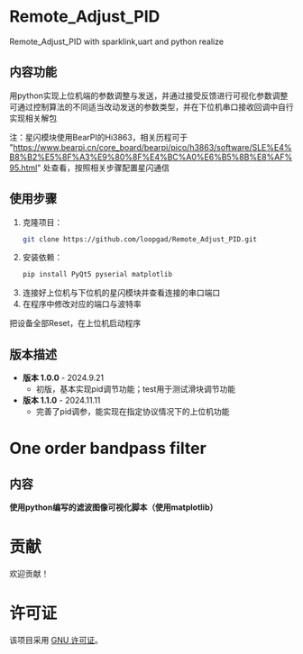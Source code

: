 # Remote_Adjust_PID
Remote_Adjust_PID with sparklink,uart and python realize

## 内容功能
用python实现上位机端的参数调整与发送，并通过接受反馈进行可视化参数调整
可通过控制算法的不同适当改动发送的参数类型，并在下位机串口接收回调中自行实现相关解包


注：星闪模块使用BearPI的Hi3863，相关历程可于
"https://www.bearpi.cn/core_board/bearpi/pico/h3863/software/SLE%E4%B8%B2%E5%8F%A3%E9%80%8F%E4%BC%A0%E6%B5%8B%E8%AF%95.html"
处查看，按照相关步骤配置星闪通信

## 使用步骤
1. 克隆项目：
   ```bash
   git clone https://github.com/loopgad/Remote_Adjust_PID.git
   ```
2. 安装依赖：
   ```bash
   pip install PyQt5 pyserial matplotlib
   ```
3. 连接好上位机与下位机的星闪模块并查看连接的串口端口
4. 在程序中修改对应的端口与波特率

把设备全部Reset，在上位机启动程序


## 版本描述
- **版本 1.0.0** - 2024.9.21
  - 初版，基本实现pid调节功能；test用于测试滑块调节功能
- **版本 1.1.0** - 2024.11.11
  - 完善了pid调参，能实现在指定协议情况下的上位机功能


# One order bandpass filter

## 内容
**使用python编写的滤波图像可视化脚本（使用matplotlib）**


# 贡献
欢迎贡献！

# 许可证
该项目采用 [GNU 许可证](LICENSE)。